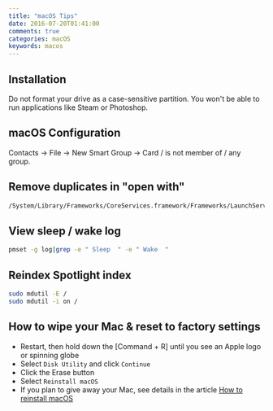 ```yaml
---
title: "macOS Tips"
date: 2016-07-20T01:41:00
comments: true
categories: macOS
keywords: macos
---
```


## Installation
Do not format your drive as a case-sensitive partition. You won't be able to run applications like Steam or Photoshop.

## macOS Configuration
Contacts → File → New Smart Group → Card / is not member of / any group.

## Remove duplicates in "open with"
```bash
/System/Library/Frameworks/CoreServices.framework/Frameworks/LaunchServices.framework/Support/lsregister -kill -r -domain local -domain system -domain user
```

## View sleep / wake log

```bash
pmset -g log|grep -e " Sleep  " -e " Wake  "
```

## Reindex Spotlight index
```bash
sudo mdutil -E /
sudo mdutil -i on /
```

## How to wipe your Mac & reset to factory settings

* Restart, then hold down the [Command + R] until you see an Apple logo or spinning globe
* Select `Disk Utility` and click `Continue`
* Click the Erase button
* Select `Reinstall macOS`
* If you plan to give away your Mac, see details in the article [How to reinstall macOS](https://support.apple.com/en-gb/HT204904)
